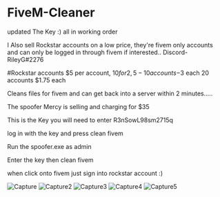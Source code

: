 # FiveM-Cleaner

updated The Key :) all in working order

I Also sell Rockstar accounts on a low price, they're fivem only accounts
 and can only be logged in through fivem if interested.. Discord-  RileyG#2276
 
 
#Rockstar accounts
$5 per account, 
$10 for 2, 
5-10 accounts-$3 each 
20 accounts $1.75 each

Cleans files for fivem and can get back into a server within 2 minutes.....

The spoofer Mercy is selling and charging for $35 

This is the Key you will need to enter R3nSowL98sm2715q

log in with the key and press clean fivem 

Run the spoofer.exe as admin

Enter the key then clean fivem 

when click onto fivem just sign into rockstar account :)








![Capture](https://user-images.githubusercontent.com/100459240/187054085-1f7d2e19-61a4-445c-b5d7-4ae300f13ddb.PNG)
![Capture2](https://user-images.githubusercontent.com/100459240/187054129-102f318d-767b-4d4a-8838-7fd816b7f198.PNG)
![Capture3](https://user-images.githubusercontent.com/100459240/187054130-6ba10968-8035-4887-8b61-e4abe28a376c.PNG)
![Capture4](https://user-images.githubusercontent.com/100459240/187054133-dbf27fb6-1f44-4e35-afc5-91ec7f49bf87.PNG)
![Capture5](https://user-images.githubusercontent.com/100459240/187054135-f1cb7dad-7b5a-4441-b6db-a6f0a3bf4932.PNG)
